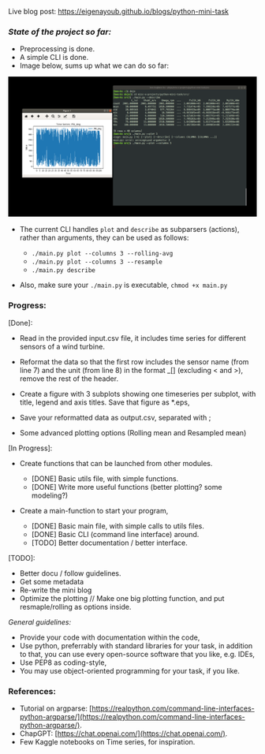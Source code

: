 Live blog post:  https://eigenayoub.github.io/blogs/python-mini-task


### *State of the project so far:*

* Preprocessing is done.
* A simple CLI is done. 
* Image below, sums up what we can do so far:

![progress](media/progressV0.png)


* The current CLI handles `plot` and `describe` as subparsers (actions), rather than arguments, they can be used as follows:
    * `./main.py plot --columns 3 --rolling-avg` 
    * `./main.py plot --columns 3 --resample`
    * `./main.py describe`

* Also, make sure your `./main.py` is executable, `chmod +x main.py`

### Progress:

[Done]:

* Read in the provided input.csv file, it includes time series for different sensors of a wind turbine.

* Reformat the data so that the first row includes the sensor name (from line 7) and the unit (from line 8) in the format <sensorname>_[<unit>] (excluding < and >), remove the rest of the header.

* Create a figure with 3 subplots showing one timeseries per subplot, with title, legend and axis titles. Save that figure as *.eps,

* Save your reformatted data as output.csv, separated with ;

* Some advanced plotting options (Rolling mean and Resampled mean)

[In Progress]:

* Create functions that can be launched from other modules. 
    * [DONE]  Basic utils file, with simple functions.
    * [DONE]  Write more useful functions (better plotting? some modeling?)

* Create a main-function to start your program,
    * [DONE]  Basic main file, with simple calls to utils files.
    * [DONE]  Basic CLI (command line interface) around.
    * [TODO]  Better documentation /  better interface.

[TODO]:
* Better docu / follow guidelines.
* Get some metadata
* Re-write  the mini blog
* Optimize the plotting // Make one big plotting function, and put resmaple/rolling as options inside.

*General guidelines:*

* Provide your code with documentation within the code,
* Use python, preferrably with standard libraries for your task, in addition to that, you can use every open-source software that you like, e.g. IDEs,
* Use PEP8 as coding-style,
* You may use object-oriented programming for your task, if you like.

### References:
* Tutorial on argparse: [https://realpython.com/command-line-interfaces-python-argparse/](https://realpython.com/command-line-interfaces-python-argparse/).
* ChapGPT: [https://chat.openai.com/](https://chat.openai.com/).
* Few Kaggle notebooks on Time series, for inspiration.
